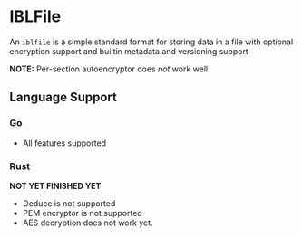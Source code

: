 # IBLFile

An ``iblfile`` is a simple standard format for storing data in a file with optional encryption support and builtin metadata and versioning support

**NOTE:** Per-section autoencryptor does *not* work well.

## Language Support

### Go

- All features supported

### Rust

**NOT YET FINISHED YET**

- Deduce is not supported
- PEM encryptor is not supported
- AES decryption does not work yet.